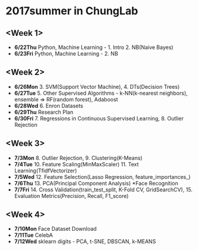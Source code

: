 # 2017summer in ChungLab

## <Week 1>
- **6/22Thu** Python, Machine Learning - 1. Intro 2. NB(Naive Bayes)
- **6/23Fri** Python, Machine Learning - 2. NB

## <Week 2>
- **6/26Mon** 3. SVM(Support Vector Machine), 4. DTs(Decision Trees)
- **6/27Tue** 5. Other Supervised Algorithms - k-NN(k-nearest neighbors), ensemble => RF(random forest), Adaboost
- **6/28Wed** 6. Enron Datasets
- **6/29Thu** Research Plan
- **6/30Fri** 7. Regressions in Continuous Supervised Learning, 8. Outlier Rejection

## <Week 3>
- **7/3Mon** 8. Outlier Rejection, 9. Clustering(K-Means)
- **7/4Tue** 10. Feature Scaling(MinMaxScaler) 11. Text Learning(TfidfVectorizer)
- **7/5Wed** 12. Feature Selection(Lasso Regression, feature_importances_)
- **7/6Thu** 13. PCA(Principal Component Analysis) *Face Recognition
- **7/7Fri** 14. Cross Validation(train_test_split, K-Fold CV, GridSearchCV), 15. Evaluation Metrics(Precision, Recall, F1_score)

## <Week 4>
- **7/10Mon** Face Dataset Download
- **7/11Tue** CelebA
- **7/12Wed** sklearn digits - PCA, t-SNE, DBSCAN, k-MEANS
